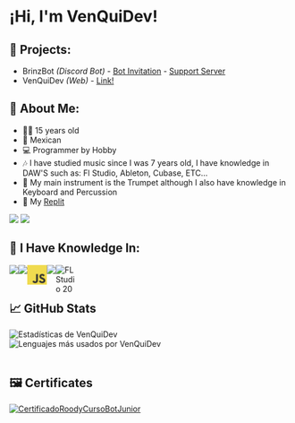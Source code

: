 # ¡Hi, I'm VenQuiDev!

## 💎 Projects:

- BrinzBot *(Discord Bot)* - [Bot Invitation](https://discord.com/api/oauth2/authorize?client_id=967263754301607996&permissions=8&scope=bot%20applications.commands) - [Support Server](https://discord.gg/BwhWSyEuuH)
- VenQuiDev *(Web)* - [Link!](https://venquidev.is-a.dev/)

## 🎈 About Me:

- 🧑🏻 15 years old
- 🌮 Mexican
- 💻 Programmer by Hobby
- 🎶 I have studied music since I was 7 years old, I have knowledge in DAW'S such as: Fl Studio, Ableton, Cubase, ETC...
- 🎺 My main instrument is the Trumpet although I also have knowledge in Keyboard and Percussion
- 💠 My [Replit](https://replit.com/@VenQuiDev)

![](https://lanyard.cnrad.dev/api/447843518954602526?idleMessage=Hi,%20I%27m%20VenQuiDev) 
<a href="https://discord.gg/TzPNbrjGhZ"><img src="https://discord.com/api/guilds/990432783463755776/widget.png?style=banner2"></a>

## 👑 I Have Knowledge In:

<p>
<img align="left" height="35" src="https://cdn.iconscout.com/icon/free/png-256/html-59-225995.png">
<img align="left" height="35" src="https://1000logos.net/wp-content/uploads/2020/09/CSS-Logo.png">
<img align="left" height="35" src="https://raw.githubusercontent.com/github/explore/80688e429a7d4ef2fca1e82350fe8e3517d3494d/topics/javascript/javascript.png" style="max-width: 100%;">
<img align="left" height="35" src="https://www.kojac.nl/tailwind/images/Backend/nodejs.png"> 
<img align="left" alt="FL Studio 20" width="35px" src="https://static.wikia.nocookie.net/softwareprogramas-y-aplicaciones/images/0/0b/Flstudio.png/revision/latest?cb=20160301021919&path-prefix=es" />
</p>
</br>
</br>
 
## 📈 GitHub Stats

<img align="left" src="https://github-readme-stats.vercel.app/api?username=VenQuiDev&&show_icons=true&include_all_commits=true&title_color=fff&icon_color=79ff97&text_color=efefef&bg_color=24292e" alt="Estadísticas de VenQuiDev" width="60%">
  
<img src="https://github-readme-stats.vercel.app/api/top-langs/?username=VenQuiDev&show_icons=true&hide_border=true&theme=radical" width="37%" alt="Lenguajes más usados por VenQuiDev">

</br>
</br>

## 🖼 Certificates

  [![CertificadoRoodyCursoBotJunior](https://cdn.discordapp.com/attachments/1002609030629425234/1004950430004027514/VenQuiCertificado.png?width=522&height=369)](https://www.roody.xyz/cursos/validar)
